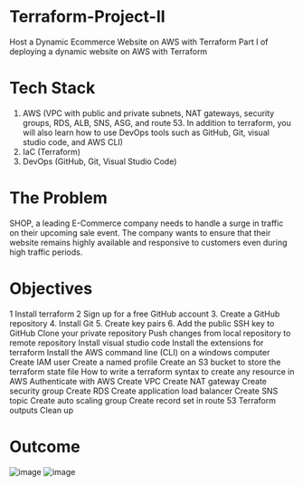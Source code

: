# Terraform-Project-II
Host a Dynamic Ecommerce Website on AWS with Terraform
Part I of deploying a dynamic website on AWS with Terraform

# Tech Stack
1. AWS (VPC with public and private subnets, NAT gateways, security groups, RDS, ALB, SNS, ASG, and route 53. In addition to terraform, you will also learn how to use DevOps tools such as GitHub, Git, visual studio code, and AWS CLI)
2. IaC (Terraform)
3. DevOps (GitHub, Git, Visual Studio Code)

# The Problem
SHOP, a leading E-Commerce company needs to handle a surge in traffic on their upcoming sale event. The company wants to ensure that their website remains highly available and responsive to customers even during high traffic periods.

# Objectives
1 Install terraform
2 Sign up for a free GitHub account
3. Create a GitHub repository
4. Install Git
5. Create key pairs
6. Add the public SSH key to GitHub
Clone your private repository
Push changes from local repository to remote repository
Install visual studio code
Install the extensions for terraform
Install the AWS command line (CLI) on a windows computer
Create IAM user
Create a named profile
Create an S3 bucket to store the terraform state file
How to write a terraform syntax to create any resource in AWS
Authenticate with AWS
Create VPC
Create NAT gateway
Create security group
Create RDS
Create application load balancer
Create SNS topic
Create auto scaling group
Create record set in route 53
Terraform outputs
Clean up

# Outcome
![image](https://github.com/e-miguel/Terraform-Project-II/assets/134418850/451c46ff-de28-49f7-bb33-931987487ead)
![image](https://github.com/e-miguel/Terraform-Project-II/assets/134418850/fbcc6573-6828-4dde-b7c1-56a53f74046d)

